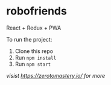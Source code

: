 # robofriends
React + Redux + PWA 

To run the project:

1. Clone this repo
2. Run `npm install`
3. Run `npm start`

*visist https://zerotomastery.io/ for more*

